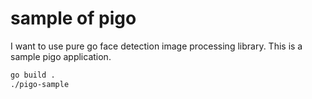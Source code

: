 # sample of pigo

I want to use pure go face detection image processing library.
This is a sample pigo application.

```bash
go build .
./pigo-sample
```

